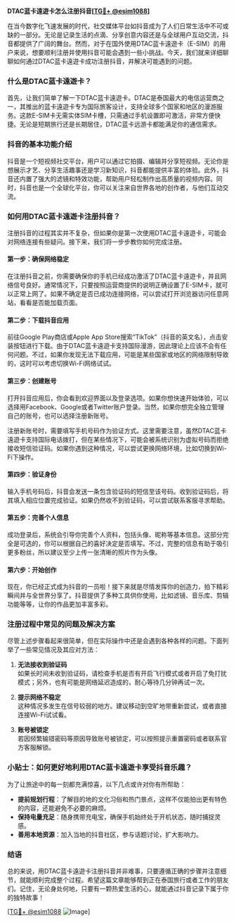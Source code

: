 **DTAC蓝卡遠遊卡怎么注册抖音[[TG💪+ @esim1088](https://t.me/s/esim1088)]**

在当今数字化飞速发展的时代，社交媒体平台如抖音成为了人们日常生活中不可或缺的一部分。无论是记录生活的点滴、分享创意内容还是与全球用户互动交流，抖音都提供了广阔的舞台。然而，对于在国外使用DTAC蓝卡遠遊卡（E-SIM）的用户来说，想要顺利注册并使用抖音可能会遇到一些小挑战。今天，我们就来详细聊聊如何通过DTAC蓝卡遠遊卡成功注册抖音，并解决可能遇到的问题。

### 什么是DTAC蓝卡遠遊卡？

首先，让我们简单了解一下DTAC蓝卡遠遊卡。DTAC是泰国最大的电信运营商之一，其推出的蓝卡遠遊卡专为国际旅客设计，支持全球多个国家和地区的漫游服务。这款E-SIM卡无需实体SIM卡槽，只需通过手机设置即可激活，非常方便快捷。无论是短期旅行还是长期居住，DTAC蓝卡远游卡都能满足你的通信需求。

### 抖音的基本功能介绍

抖音是一个短视频社交平台，用户可以通过它拍摄、编辑并分享短视频。无论你是想展示才艺、分享生活趣事还是学习新知识，抖音都能提供丰富的体验。此外，抖音还内置了强大的滤镜和特效功能，帮助用户轻松制作出高质量的视频内容。同时，抖音也是一个全球化平台，你可以关注来自世界各地的创作者，与他们互动交流。

### 如何用DTAC蓝卡遠遊卡注册抖音？

注册抖音的过程其实并不复杂，但如果你是第一次使用DTAC蓝卡遠遊卡，可能会对网络连接有些疑问。接下来，我们将一步步教你如何完成注册。

#### 第一步：确保网络稳定

在注册抖音之前，你需要确保你的手机已经成功激活了DTAC蓝卡遠遊卡，并且网络信号良好。通常情况下，只要按照运营商提供的说明正确设置了E-SIM卡，就可以正常上网了。如果不确定是否已成功连接网络，可以尝试打开浏览器访问任意网站，看看是否能加载页面。

#### 第二步：下载抖音应用

前往Google Play商店或Apple App Store搜索“TikTok”（抖音的英文名），点击安装按钮进行下载。由于DTAC蓝卡遠遊卡支持国际漫游，因此理论上应该不会有任何问题。不过，如果你发现无法下载应用，可能是某些国家或地区的网络限制导致的，这时可以考虑切换Wi-Fi网络试试。

#### 第三步：创建账号

打开抖音应用后，你会看到欢迎界面以及登录选项。如果你想快速开始体验，可以选择用Facebook、Google或者Twitter账户登录。当然，如果你想完全独立管理自己的账号，也可以选择注册新账号。

注册新账号时，需要填写手机号码作为验证方式。这里需要注意，虽然DTAC蓝卡遠遊卡支持国际电话拨打，但在某些情况下，可能会被系统识别为虚拟号码而拒绝接收短信验证码。如果你遇到这种情况，可以尝试更换网络环境，比如切换到Wi-Fi下操作。

#### 第四步：验证身份

输入手机号码后，抖音会发送一条包含验证码的短信至该号码。收到验证码后，将其填入相应位置完成验证。如果仍然收不到验证码，可以尝试联系客服寻求帮助。

#### 第五步：完善个人信息

成功登录后，系统会引导你完善个人资料，包括头像、昵称等基本信息。这部分完全是可选的，你可以根据自己的喜好决定是否填写。不过，完整的信息有助于吸引更多粉丝，所以建议至少上传一张清晰的照片作为头像。

#### 第六步：开始创作

现在，你已经正式成为抖音的一员啦！接下来就是尽情发挥你的创造力，拍下精彩瞬间并与全世界分享了。抖音提供了多种工具供你使用，比如滤镜、音乐库、剪辑功能等等，让你的作品更加丰富多彩。

### 注册过程中常见的问题及解决方案

尽管上述步骤看起来很简单，但在实际操作中还是会遇到各种各样的问题。下面列举了一些常见情况及其应对方法：

1. **无法接收到验证码**  
   如果长时间未收到验证码，请检查手机是否有开启飞行模式或者开启了免打扰模式；另外，也有可能是网络延迟造成的，耐心等待几分钟再试一次。

2. **提示网络不稳定**  
   这种情况多发生在信号较弱的地方。建议移动到空旷地带重新尝试，或者直接连接Wi-Fi试试看。

3. **账号被锁定**  
   若因频繁输错密码等原因导致账号被锁定，可以按照提示重置密码或者联系官方客服解锁。

### 小贴士：如何更好地利用DTAC蓝卡遠遊卡享受抖音乐趣？

为了让旅途中的每一刻都充满惊喜，以下几点或许对你有所帮助：

- **提前规划行程**：了解目的地的文化习俗和热门景点，这样不仅能拍出更有特色的内容，还能避免不必要的麻烦。
- **保持电量充足**：随身携带充电宝，确保手机始终处于开机状态，随时捕捉灵感。
- **善用本地资源**：加入当地的抖音社区，参与话题讨论，扩大影响力。

### 结语

总的来说，用DTAC蓝卡遠遊卡注册抖音并非难事，只要遵循正确的步骤并注意细节，就能顺利完成整个过程。希望这篇文章能够帮到正在泰国旅行或者工作的朋友们。记住，无论身处何地，只要有一颗热爱生活的心，就能通过抖音记录下属于你的独特故事！

[[TG💪+ @esim1088](https://t.me/s/esim1088) ![Image](https://i.postimg.cc/4NQfJmqS/Snipaste-2025-05-13-00-14-12.png)]
